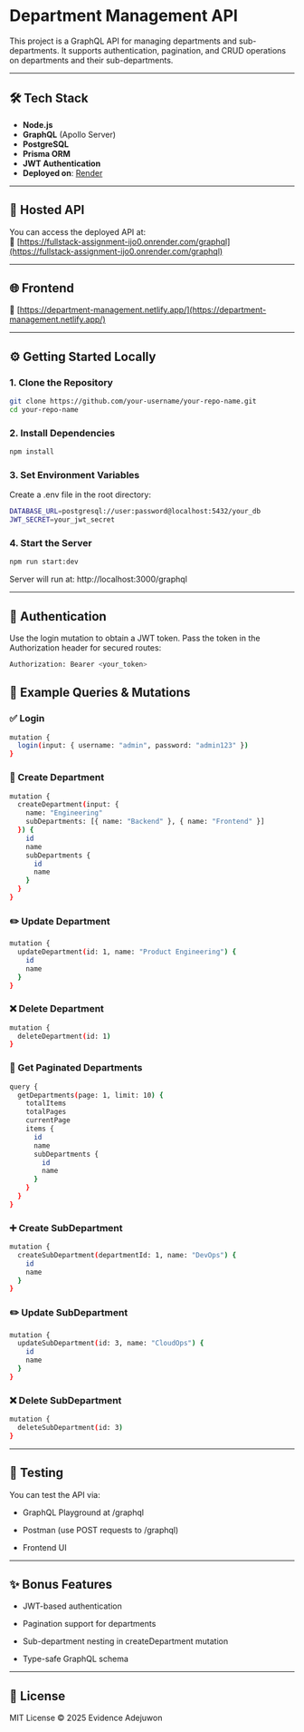 # Department Management API

This project is a GraphQL API for managing departments and sub-departments. It supports authentication, pagination, and CRUD operations on departments and their sub-departments.

---

## 🛠 Tech Stack

- **Node.js**
- **GraphQL** (Apollo Server)
- **PostgreSQL**
- **Prisma ORM**
- **JWT Authentication**
- **Deployed on**: [Render](https://render.com)

---

## 🚀 Hosted API

You can access the deployed API at:  
🔗 [https://fullstack-assignment-ijo0.onrender.com/graphql](https://fullstack-assignment-ijo0.onrender.com/graphql)

---

## 🌐 Frontend

🔗 [https://department-management.netlify.app/](https://department-management.netlify.app/)

---

## ⚙️ Getting Started Locally

### 1. Clone the Repository

```bash
git clone https://github.com/your-username/your-repo-name.git
cd your-repo-name
```

### 2. Install Dependencies

```bash
npm install
```

### 3. Set Environment Variables

Create a .env file in the root directory:

```bash
DATABASE_URL=postgresql://user:password@localhost:5432/your_db
JWT_SECRET=your_jwt_secret
```

### 4. Start the Server

```bash
npm run start:dev
```

Server will run at: http://localhost:3000/graphql

---

## 🔐 Authentication

Use the login mutation to obtain a JWT token.
Pass the token in the Authorization header for secured routes:

```bash
Authorization: Bearer <your_token>
```

## 🔎 Example Queries & Mutations

### ✅ Login

```bash
mutation {
  login(input: { username: "admin", password: "admin123" })
}
```

### 📁 Create Department

```bash
mutation {
  createDepartment(input: {
    name: "Engineering"
    subDepartments: [{ name: "Backend" }, { name: "Frontend" }]
  }) {
    id
    name
    subDepartments {
      id
      name
    }
  }
}
```

### ✏️ Update Department

```bash
mutation {
  updateDepartment(id: 1, name: "Product Engineering") {
    id
    name
  }
}
```

### ❌ Delete Department

```bash
mutation {
  deleteDepartment(id: 1)
}
```

### 📄 Get Paginated Departments

```bash
query {
  getDepartments(page: 1, limit: 10) {
    totalItems
    totalPages
    currentPage
    items {
      id
      name
      subDepartments {
        id
        name
      }
    }
  }
}
```

### ➕ Create SubDepartment

```bash
mutation {
  createSubDepartment(departmentId: 1, name: "DevOps") {
    id
    name
  }
}
```

### ✏️ Update SubDepartment

```bash
mutation {
  updateSubDepartment(id: 3, name: "CloudOps") {
    id
    name
  }
}
```

### ❌ Delete SubDepartment

```bash
mutation {
  deleteSubDepartment(id: 3)
}
```

---

## 🧪 Testing

You can test the API via:

- GraphQL Playground at /graphql

- Postman (use POST requests to /graphql)

- Frontend UI

---

## ✨ Bonus Features

- JWT-based authentication

- Pagination support for departments

- Sub-department nesting in createDepartment mutation

- Type-safe GraphQL schema

---

## 📜 License

MIT License © 2025 Evidence Adejuwon

